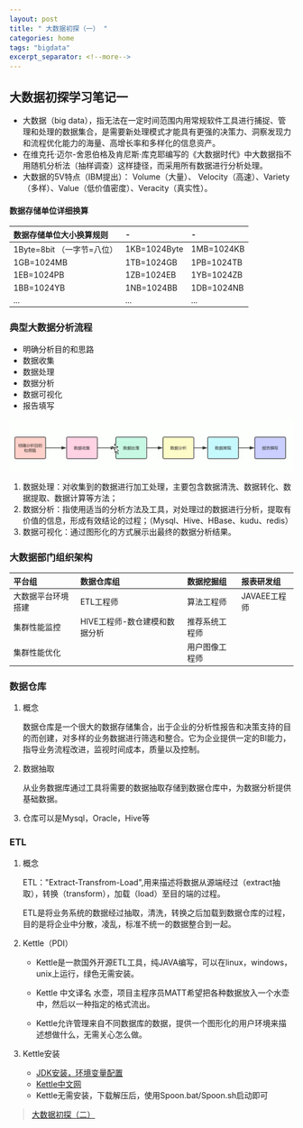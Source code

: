 ```yaml
---
layout: post
title: " 大数据初探（一） "
categories: home
tags: "bigdata"
excerpt_separator: <!--more-->
--- 
```


## 大数据初探学习笔记一

- 大数据（big data），指无法在一定时间范围内用常规软件工具进行捕捉、管理和处理的数据集合，是需要新处理模式才能具有更强的决策力、洞察发现力和流程优化能力的海量、高增长率和多样化的信息资产。
- 在维克托·迈尔-舍恩伯格及肯尼斯·库克耶编写的《大数据时代》中大数据指不用随机分析法（抽样调查）这样捷径，而采用所有数据进行分析处理。
- 大数据的5V特点（IBM提出）： Volume（大量）、 Velocity（高速）、Variety（多样）、Value（低价值密度）、Veracity（真实性）。

<!--more-->
#### 数据存储单位详细换算

| 数据存储单位大小换算规则    | -            | -          |
|:--------------------------|:-------------|:-----------|
| 1Byte=8bit （一字节=八位） | 1KB=1024Byte | 1MB=1024KB |
| 1GB=1024MB                | 1TB=1024GB   | 1PB=1024TB |
| 1EB=1024PB                | 1ZB=1024EB   | 1YB=1024ZB |
| 1BB=1024YB                | 1NB=1024BB   | 1DB=1024NB |
|...                           |...              |...            |

### 典型大数据分析流程
- 明确分析目的和思路
- 数据收集
- 数据处理
- 数据分析
- 数据可视化
- 报告填写

![image_19](../_includes/svg/image_19.png)
1. 数据处理：对收集到的数据进行加工处理，主要包含数据清洗、数据转化、数据提取、数据计算等方法；
1. 数据分析：指使用适当的分析方法及工具，对处理过的数据进行分析，提取有价值的信息，形成有效结论的过程；（Mysql、Hive、HBase、kudu、redis）
1. 数据可视化：通过图形化的方式展示出最终的数据分析结果。

### 大数据部门组织架构

| 平台组            | 数据仓库组                   | 数据挖掘组     | 报表研发组   |
|:------------------|:----------------------------|:--------------|:-------------|
| 大数据平台环境搭建 | ETL工程师                    | 算法工程师    | JAVAEE工程师 |
| 集群性能监控       | HIVE工程师-数仓建模和数据分析 | 推荐系统工程师 |             |
| 集群性能优化       |                             | 用户图像工程师 |             |

### 数据仓库

1. 概念

    数据仓库是一个很大的数据存储集合，出于企业的分析性报告和决策支持的目的而创建，对多样的业务数据进行筛选和整合。它为企业提供一定的BI能力，指导业务流程改进，监视时间成本，质量以及控制。

2. 数据抽取

    从业务数据库通过工具将需要的数据抽取存储到数据仓库中，为数据分析提供基础数据。

3. 仓库可以是Mysql，Oracle，Hive等

### ETL

1. 概念

    ETL："Extract-Transfrom-Load",用来描述将数据从源端经过（extract抽取），转换（transform），加载（load）至目的端的过程。

    ETL是将业务系统的数据经过抽取，清洗，转换之后加载到数据仓库的过程，目的是将企业中分散，凌乱，标准不统一的数据整合到一起。

2. Kettle（PDI）

   - Kettle是一款国外开源ETL工具，纯JAVA编写，可以在linux，windows，unix上运行，绿色无需安装。

   - Kettle 中文译名 水壶，项目主程序员MATT希望把各种数据放入一个水壶中，然后以一种指定的格式流出。

   - Kettle允许管理来自不同数据库的数据，提供一个图形化的用户环境来描述想做什么，无需关心怎么做。

3. Kettle安装

   - [JDK安装，环境变量配置](https://wnleon.github.io/blog/home/2020/11/11/JDK%E7%8E%AF%E5%A2%83%E7%9A%84%E5%AE%89%E8%A3%85%E9%85%8D%E7%BD%AE.html)
   - [Kettle中文网]( http://www.kettle.net.cn/kettledownload )
   - Kettle无需安装，下载解压后，使用Spoon.bat/Spoon.sh启动即可

> [大数据初探（二）]()
